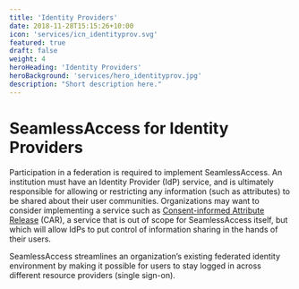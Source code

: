 ```yaml
---
title: 'Identity Providers'
date: 2018-11-28T15:15:26+10:00
icon: 'services/icn_identityprov.svg'
featured: true
draft: false
weight: 4
heroHeading: 'Identity Providers'
heroBackground: 'services/hero_identityprov.jpg'
description: "Short description here."
---
```


# SeamlessAccess for Identity Providers

Participation in a federation is required to implement SeamlessAccess. An institution must have an Identity Provider (IdP) service, and is ultimately responsible for allowing or restricting any information (such as attributes) to be shared about their user communities. Organizations may want to consider implementing a service such as [Consent-informed Attribute Release](https://spaces.at.internet2.edu/display/CAR/CAR%3A+Consent-informed+Attribute+Release+system) (CAR), a service that is out of scope for SeamlessAccess itself, but which will allow IdPs to put control of information sharing in the hands of their users. 

SeamlessAccess streamlines an organization’s existing federated identity environment by making it possible for users to stay logged in across different resource providers (single sign-on).
